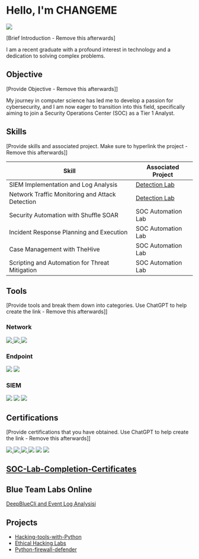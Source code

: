 # Hello, I'm CHANGEME
<a href="https://linkedin.com/in/forhez-ahmad-afnan-3b3b6223a"><img src="https://img.shields.io/badge/-LinkedIn-0072b1?&style=for-the-badge&logo=linkedin&logoColor=white" /></a>

[Brief Introduction - Remove this afterwards]

I am a recent graduate with a profound interest in technology and a dedication to solving complex problems.

## Objective
[Provide Objective - Remove this afterwards]]

My journey in computer science has led me to develop a passion for cybersecurity, and I am now eager to transition into this field, specifically aiming to join a Security Operations Center (SOC) as a Tier 1 Analyst.

## Skills
[Provide skills and associated project. Make sure to hyperlink the project - Remove this afterwards]]

| Skill                                         | Associated Project         |
|-----------------------------------------------|----------------------------|
| SIEM Implementation and Log Analysis          | <a href="https://google.com">Detection Lab</a>|
| Network Traffic Monitoring and Attack Detection | <a href="https://google.com">Detection Lab</a>|
| Security Automation with Shuffle SOAR         | SOC Automation Lab|
| Incident Response Planning and Execution      | SOC Automation Lab|
| Case Management with TheHive                  | SOC Automation Lab|
| Scripting and Automation for Threat Mitigation | SOC Automation Lab|

## Tools
[Provide tools and break them down into categories. Use ChatGPT to help create the link - Remove this afterwards]]

### Network
<div>
    <a href="https://github.com/afnanxb0/Analyzing-with-Wireshark"> <img src="https://img.shields.io/badge/-Wireshark-1679A7?&style=for-the-badge&logo=Wireshark&logoColor=white" /> </a>
    <a href="https://github.com/afnanxb0/Explore-signatures-and-logs-with-Suricata"> <img src="https://img.shields.io/badge/-Suricata-EF3B2D?&style=for-the-badge&logo=Suricata&logoColor=white" /> </a>
    <img src="https://img.shields.io/badge/-Zeek-777BB4?&style=for-the-badge&logo=Zeek&logoColor=white" />
</div>

### Endpoint
<div>
    <img src="https://img.shields.io/badge/-Microsoft_Defender_for_Endpoint-00A4EF?&style=for-the-badge&logo=Microsoft&logoColor=white" /> 
    <img src="https://img.shields.io/badge/-Velociraptor-4B275F?&style=for-the-badge&logo=Velociraptor&logoColor=white" />
</div>

### SIEM
<div>
    <img src="https://img.shields.io/badge/-Microsoft_Sentinel-0078D4?&style=for-the-badge&logo=Microsoft&logoColor=white" />
    <img src="https://img.shields.io/badge/-Splunk-000000?&style=for-the-badge&logo=Splunk&logoColor=white" />
    <img src="https://img.shields.io/badge/-Elastic-005571?&style=for-the-badge&logo=Elastic&logoColor=white" />
</div>

## Certifications
[Provide certifications that you have obtained. Use ChatGPT to help create the link - Remove this afterwards]]
<div>
<a href="https://www.credly.com/badges/d25ebe26-2d36-4179-bb0f-59771fbd0a2f/public_url"> <img src="https://img.shields.io/badge/Google%20Cybersecurity%20Certificate-red?logo=google" /> </a>
<a href="https://www.credly.com/badges/d25ebe26-2d36-4179-bb0f-59771fbd0a2f/public_url"> <img src="https://img.shields.io/badge/CISCO%20Ethical%20Hacker-blue?logo=cisco" /> </a>
<a href="https://www.credly.com/badges/40ca4a3c-7218-404c-aee3-0eb51a6442cc/public_url"> <img src="https://img.shields.io/badge/CISCO%20Networking%20Basics-blue?logo=cisco" /> </a>    
<img src="https://img.shields.io/badge/-A%2B-4D4D4D?&style=for-the-badge&logo=CompTIA&logoColor=white" />
<img src="https://img.shields.io/badge/-CDSA-006400?&style=for-the-badge&logoColor=white" />
<img src="https://img.shields.io/badge/-CCD-000080?&style=for-the-badge&logoColor=white" />
</div>

## <a href="https://github.com/afnanxb0/SOC-Lab-Completion-Certificates/tree/main">SOC-Lab-Completion-Certificates</a>


## Blue Team Labs Online
<a href="https://blueteamlabs.online/achievement/share/57898/32">DeepBlueCli and Event Log Analysisi</a>

## Projects
- <a href="https://github.com/afnanxb0/Hacking-tools-with-Python">Hacking-tools-with-Python</a>
- <a href="https://drive.google.com/drive/folders/1vyU2WUYWtXi5CzPepiT402ka7Kc0JY5j?usp=drive_link">Ethical Hacking Labs</a>
- <a href="https://github.com/afnanxb0/Python-firewall-defender">Python-firewall-defender</a>
 
